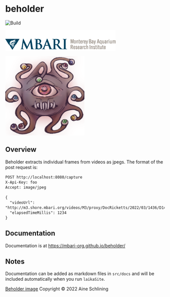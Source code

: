 # beholder

![Build](https://github.com/mbari-org/beholder/actions/workflows/test.yml/badge.svg)

![MBARI logo](src/docs/images/logo-mbari-3b.png)

<img src="src/docs/images/beholder.png" alt="beholder" width="250"/>

## Overview

Beholder extracts individual frames from videos as jpegs. The format of the post request is:

```text
POST http://localhost:8080/capture
X-Api-Key: foo
Accept: image/jpeg

{
  "videoUrl": "http://m3.shore.mbari.org/videos/M3/proxy/DocRicketts/2022/03/1436/D1436_20220322T132758Z_h264.mp4",
  "elapsedTimeMillis": 1234
}
```

## Documentation

Documentation is at <https://mbari-org.github.io/beholder/>

## Notes

Documentation can be added as markdown files in `src/docs` and will be included automatically when you run `laikaSite`.

[Beholder image](docs/images/beholder.png) Copyright © 2022 Aine Schlining
